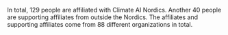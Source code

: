 In total, 129 people are affiliated with Climate AI Nordics. Another 40 people are supporting affiliates from outside the Nordics. The affiliates and supporting affiliates come from 88 different organizations in total.
